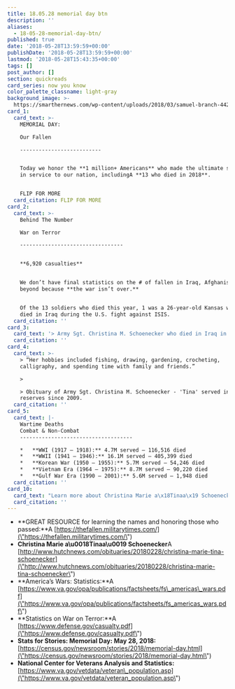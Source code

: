 ```yaml
---
title: 18.05.28 memorial day btn
description: ''
aliases:
  - 18-05-28-memorial-day-btn/
published: true
date: '2018-05-28T13:59:59+00:00'
publishDate: '2018-05-28T13:59:59+00:00'
lastmod: '2018-05-28T15:43:35+00:00'
tags: []
post_author: []
section: quickreads
card_series: now you know
color_palette_classname: light-gray
background_image: >-
  https://smarthernews.com/wp-content/uploads/2018/03/samuel-branch-442129-unsplash-scaled.jpg
card_1:
  card_text: >-
    MEMORIAL DAY:  

    Our Fallen

    --------------------------


    Today we honor the **1 million+ Americans** who made the ultimate sacrifice
    in service to our nation, includingA **13 who died in 2018**.


    FLIP FOR MORE
  card_citation: FLIP FOR MORE
card_2:
  card_text: >-
    Behind The Number  

    War on Terror

    ---------------------------------


    **6,920 casualties**


    We don’t have final statistics on the # of fallen in Iraq, Afghanistan and
    beyond because **the war isn’t over.**


    Of the 13 soldiers who died this year, 1 was a 26-year-old Kansas woman. She
    died in Iraq during the U.S. fight against ISIS.
  card_citation: ''
card_3:
  card_text: '> Army Sgt. Christina M. Schoenecker who died in Iraq in February.'
  card_citation: ''
card_4:
  card_text: >-
    > “Her hobbies included fishing, drawing, gardening, crocheting,
    calligraphy, and spending time with family and friends.”

    > 

    > Obituary of Army Sgt. Christina M. Schoenecker - 'Tina' served in the Army
    reserves since 2009.
  card_citation: ''
card_5:
  card_text: |-
    Wartime Deaths  
    Combat & Non-Combat
    ------------------------------------

    *   **WWI (1917 – 1918):** 4.7M served – 116,516 died
    *   **WWII (1941 – 1946):** 16.1M served – 405,399 died
    *   **Korean War (1950 – 1955):** 5.7M served – 54,246 died
    *   **Vietnam Era (1964 – 1975):** 8.7M served – 90,220 died
    *   **Gulf War Era (1990 – 2001):** 5.6M served – 1,948 died
  card_citation: ''
card_10:
  card_text: "Learn more about Christina Marie a\x18Tinaa\x19 Schoenecker & the 12 others who died in service to our nation this year. Memorial Day honors those who died serving, specifically those who died in combat.\n\n[view sources](https://smarthernews.com/18-05-28-memorial-day-btn/)"
  card_citation: ''
---
```

*   **GREAT RESOURCE for learning the names and honoring those who passed:**A [https://thefallen.militarytimes.com/](\"https://thefallen.militarytimes.com/\")
*   **Christina Marie a\\u0018Tinaa\\u0019 Schoenecker**A [http://www.hutchnews.com/obituaries/20180228/christina-marie-tina-schoenecker](\"http://www.hutchnews.com/obituaries/20180228/christina-marie-tina-schoenecker\")
*   **America’s Wars: Statistics:**A [https://www.va.gov/opa/publications/factsheets/fs\_americas\_wars.pdf](\"https://www.va.gov/opa/publications/factsheets/fs_americas_wars.pdf\")
*   **Statistics on War on Terror:**A [https://www.defense.gov/casualty.pdf](\"https://www.defense.gov/casualty.pdf\")
*   **Stats for Stories: Memorial Day: May 28, 2018:** [https://census.gov/newsroom/stories/2018/memorial-day.html](\"https://census.gov/newsroom/stories/2018/memorial-day.html\")
*   **National Center for Veterans Analysis and Statistics:** [https://www.va.gov/vetdata/veteran\_population.asp](\"https://www.va.gov/vetdata/veteran_population.asp\")